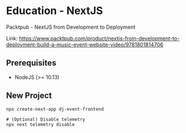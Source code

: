 # Education - NextJS
Packtpub - NextJS from Development to Deployment

Link: https://www.packtpub.com/product/nextjs-from-development-to-deployment-build-a-music-event-website-video/9781801814706


## Prerequisites
- NodeJS (>= 10.13)


## New Project
```
npx create-next-app dj-event-frontend

# (Optional) Disable telemetry
npx next telemetry disable
```
